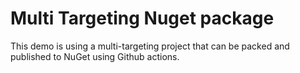 # Multi Targeting Nuget package
This demo is using a multi-targeting project that can be packed and published to NuGet using Github actions. 
